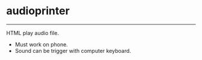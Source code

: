 # audioprinter
----
HTML play audio file.

 - Must work on phone.
 - Sound can be trigger with computer keyboard.
